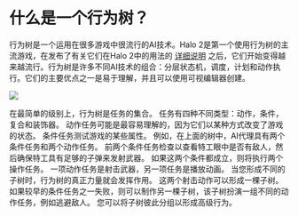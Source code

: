 ﻿# 什么是一个行为树？
行为树是一个运用在很多游戏中很流行的AI技术。Halo 2是第一个使用行为树的主流游戏，在发布了有关它们在Halo 2中的用法的 [详细说明](http://www.gamasutra.com/view/feature/130663/gdc_2005_proceeding_handling_.php) 之后，它们开始变得越来越流行。行为树是许多不同AI技术的组合：分层状态机，调度，计划和动作执行。它们的主要优点之一是易于理解，并且可以使用可视编辑器创建。 

![](https://cdn.jsdelivr.net/gh/longshilin/images/20201108214126.png)

在最简单的级别上，行为树是任务的集合。
任务有四种不同类型：动作，条件，复合和装饰器。
动作任务可能是最容易理解的，因为它们以某种方式改变了游戏的状态。
条件任务测试游戏的某些属性。
例如，在上面的树中，AI代理具有两个条件任务和两个动作任务。
前两个条件任务检查以查看特工眼中是否有敌人，然后确保特工具有足够的子弹来发射武器。
如果这两个条件都成立，则将执行两个操作任务。
一项动作任务是射击武器，另一项任务是播放动画。
当您形成不同的子树时，行为树的真正力量就会发挥作用。
这两个射击动作可以形成一棵子树。
如果较早的条件任务之一失败，则可以制作另一棵子树，该子树扮演一组不同的动作任务，例如逃避敌人。
您可以将子树彼此分组以形成高级行为。


<!--stackedit_data:
eyJoaXN0b3J5IjpbLTEwODM3OTI3OTAsLTIwMjk4ODIxMTQsLT
c3Nzg4NTg3NV19
-->